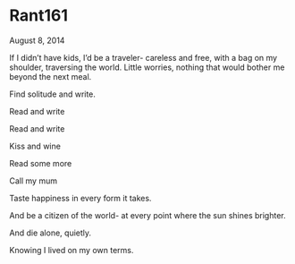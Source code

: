 # Rant161


August 8, 2014

If I didn’t have kids, I’d be a traveler- careless and free, with a bag on my shoulder, traversing the world. Little worries, nothing that would bother me beyond the next meal. 

Find solitude and write. 

Read and write

Read and write

Kiss and wine

Read some more

Call my mum

Taste happiness in every form it takes.

And be a citizen of the world- at every point where the sun shines brighter. 

And die alone, quietly. 

Knowing I lived on my own terms.